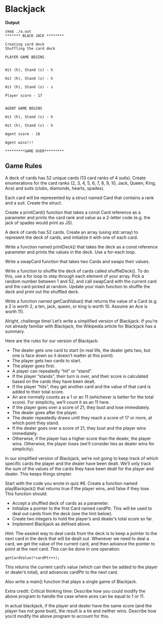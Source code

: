 # Blackjack

**Output**

```
skm$ ./a.out
******* BLACK JACK ********

Creating card deck
Shuffling the card deck

PLAYER GAME BEGINS


Hit (h), Stand (s) - h

Hit (h), Stand (s) - h

Hit (h), Stand (s) - s

Player score - 17


AGENT GAME BEGINS

Hit (h), Stand (s) - h

Hit (h), Stand (s) - h

Agent score - 18

Agent wins!!!

*********GAME OVER*********
```

## Game Rules
A deck of cards has 52 unique cards (13 card ranks of 4 suits). Create enumerations for the card ranks (2, 3, 4, 5, 6, 7, 8, 9, 10, Jack, Queen, King, Ace) and suits (clubs, diamonds, hearts, spades).

Each card will be represented by a struct named Card that contains a rank and a suit. Create the struct.

 Create a printCard() function that takes a const Card reference as a parameter and prints the card rank and value as a 2-letter code (e.g. the jack of spades would print as JS).

 A deck of cards has 52 cards. Create an array (using std::array) to represent the deck of cards, and initialize it with one of each card.

 Write a function named printDeck() that takes the deck as a const reference parameter and prints the values in the deck. Use a for-each loop.

Write a swapCard function that takes two Cards and swaps their values.

Write a function to shuffle the deck of cards called shuffleDeck(). To do this, use a for loop to step through each element of your array. Pick a random number between 1 and 52, and call swapCard with the current card and the card picked at random. Update your main function to shuffle the deck and print out the shuffled deck.

Write a function named getCardValue() that returns the value of a Card (e.g. a 2 is worth 2, a ten, jack, queen, or king is worth 10. Assume an Ace is worth 11).

Alright, challenge time! Let’s write a simplified version of Blackjack. If you’re not already familiar with Blackjack, the Wikipedia article for Blackjack has a summary.

Here are the rules for our version of Blackjack:
* The dealer gets one card to start (in real life, the dealer gets two, but one is face down so it doesn’t matter at this point).
* The player gets two cards to start.
* The player goes first.
* A player can repeatedly “hit” or “stand”.
* If the player “stands”, their turn is over, and their score is calculated based on the cards they have been dealt.
* If the player “hits”, they get another card and the value of that card is added to their total score.
* An ace normally counts as a 1 or an 11 (whichever is better for the total score). For simplicity, we’ll count it as an 11 here.
* If the player goes over a score of 21, they bust and lose immediately.
* The dealer goes after the player.
* The dealer repeatedly draws until they reach a score of 17 or more, at which point they stand.
* If the dealer goes over a score of 21, they bust and the player wins immediately.
* Otherwise, if the player has a higher score than the dealer, the player wins. Otherwise, the player loses (we’ll consider ties as dealer wins for simplicity).

In our simplified version of Blackjack, we’re not going to keep track of which specific cards the player and the dealer have been dealt. We’ll only track the sum of the values of the cards they have been dealt for the player and dealer. This keeps things simpler.

Start with the code you wrote in quiz #6. Create a function named playBlackjack() that returns true if the player wins, and false if they lose. This function should:
* Accept a shuffled deck of cards as a parameter.
* Initialize a pointer to the first Card named cardPtr. This will be used to deal out cards from the deck (see the hint below).
* Create two integers to hold the player’s and dealer’s total score so far.
* Implement Blackjack as defined above.

Hint: The easiest way to deal cards from the deck is to keep a pointer to the next card in the deck that will be dealt out. Whenever we need to deal a card, we get the value of the current card, and then advance the pointer to point at the next card. This can be done in one operation:

```
getCardValue(*cardPtr++);
```

This returns the current card’s value (which can then be added to the player or dealer’s total), and advances cardPtr to the next card.

Also write a main() function that plays a single game of Blackjack.

Extra credit: Critical thinking time: Describe how you could modify the above program to handle the case where aces can be equal to 1 or 11.

In actual blackjack, if the player and dealer have the same score (and the player has not gone bust), the result is a tie and neither wins. Describe how you’d modify the above program to account for this.

